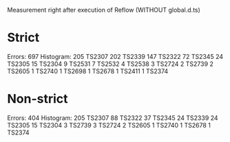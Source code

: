 Measurement right after execution of Reflow
(WITHOUT global.d.ts)

# Strict
Errors: 697
Histogram:
    205 TS2307
    202 TS2339
    147 TS2322
     72 TS2345
     24 TS2305
     15 TS2304
      9 TS2531
      7 TS2532
      4 TS2538
      3 TS2724
      2 TS2739
      2 TS2605
      1 TS2740
      1 TS2698
      1 TS2678
      1 TS2411
      1 TS2374

# Non-strict
Errors: 404
Histogram:
    205 TS2307
     88 TS2322
     37 TS2345
     24 TS2339
     24 TS2305
     15 TS2304
      3 TS2739
      3 TS2724
      2 TS2605
      1 TS2740
      1 TS2678
      1 TS2374
